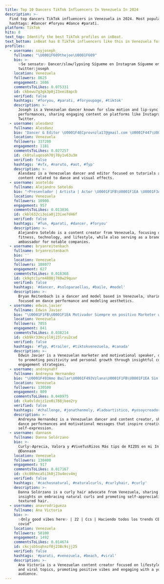 ```yaml
---
title: Top 10 Dancers TikTok Influencers In Venezuela In 2024
description: >-
  Find top dancers TikTok influencers in Venezuela in 2024. Most popular
  hashtags: #dancer #foryou #dance #parati.
platform: TikTok
hits: 8
text_top: Identify the best TikTok profiles on inBeat.
text_bottom: inBeat has 8 TikTok influencers like this in Venezuela for you to pitch.
profiles:
  - username: soyjoseph_
    fullname: "\U0001F609thejoe\U0001F609"
    bio: >-
      ✨Se sensato✨ Dancer/slow/lypsing Sígueme en Instagram Sígueme en
      twitter:joseph
    location: Venezuela
    followers: 8625
    engagement: 1686
    commentsToLikes: 0.075331
    id: ckbewu7g3gk3p0j23xei8apcb
    verified: false
    hashtags: '#foryou, #parati, #foryoupage, #tiktok'
    description: >-
      Joseph is a Venezuelan dancer known for slow motion and lip-sync
      performances, sharing engaging content on platforms like Instagram and
      Twitter.
  - username: alesdanz
    fullname: Alesdanz
    bio: "Dancer & Editor \U0001F4ECprovnzla17@gmail.com \U0001F447\U0001F3FBTutoriales y más/Tutorials & More\U0001F447\U0001F3FB"
    location: Venezuela
    followers: 337200
    engagement: 1181
    commentsToLikes: 0.027257
    id: ck8tuluqosoh70j78y1v63u3m
    verified: false
    hashtags: '#vfx, #naruto, #aot, #fyp'
    description: >-
      Alesdanz is a Venezuelan dancer and editor focused on tutorials and
      content related to dance and visual effects.
  - username: asoteldo
    fullname: Alejandro Soteldo
    bio: "⚡️Presentador | Artista | Actor \U0001F1FB\U0001F1EA \U0001F3A5#TVHost \U0001F525IG: @ASoteldo"
    location: Venezuela
    followers: 10900
    engagement: 957
    commentsToLikes: 0.013036
    id: ckbl632ci3oia0j23ixe7d46f
    verified: false
    hashtags: '#fun, #parati, #dancer, #foryou'
    description: >-
      Alejandro Soteldo is a content creator from Venezuela, focusing on
      fitness, technology, and lifestyle, while also serving as a brand
      ambassador for notable companies.
  - username: bryanreitenbach
    fullname: bryanreitenbach
    bio: ''
    location: Venezuela
    followers: 108077
    engagement: 627
    commentsToLikes: 0.018368
    id: ck9gtc1yrm4800j780w29quur
    verified: false
    hashtags: '#dancer, #soloparaellas, #baile, #model'
    description: >-
      Bryan Reitenbach is a dancer and model based in Venezuela, sharing content
      focused on dance performance and modeling aesthetics.
  - username: edwin.javier
    fullname: Edwin Javier
    bio: "\U0001F1FB\U0001F1EA Motivador Siempre en positivo Marketer wa.link/9iqvme"
    location: Venezuela
    followers: 7855
    engagement: 841
    commentsToLikes: 0.038214
    id: ckb9kr33mcy1l0j23lrxu2cud
    verified: false
    hashtags: '#fyp, #trailer, #tiktokvenezuela, #canada'
    description: >-
      Edwin Javier is a Venezuelan marketer and motivational speaker, dedicated
      to promoting positivity and personal growth through insightful content and
      engagement strategies.
  - username: andreynahf
    fullname: Andreyna Hernandez
    bio: "\U0001F493Amo Bailar\U0001F493Vzlana\U0001F1FB\U0001F1EA Sin Límites ✌️ Si Yo Puedo Tu También\U0001F4AA IG: @andreynahf"
    location: Venezuela
    followers: 130500
    engagement: 809
    commentsToLikes: 0.040975
    id: cka0vldojz1zo0i788jkeo2ry
    verified: false
    hashtags: '#challenge, #jonathanmoly, #ladoartistico, #yosoycreador'
    description: >-
      Andreyna Hernandez is a Venezuelan dancer and content creator, sharing
      dance performances and motivational messages that inspire creativity and
      self-expression.
  - username: dannasm
    fullname: Danna Solórzano
    bio: >-
      Curly✨Aprecia, Valora y #ViveTusRizos Más tips de RIZOS en mi Instagram
      @Dannasm
    location: Venezuela
    followers: 130400
    engagement: 917
    commentsToLikes: 0.017167
    id: ckc86hmca5i3k0j23u4ocv4mj
    verified: false
    hashtags: '#cachosnatural, #naturalcurls, #curlyhair, #curly'
    description: >-
      Danna Solórzano is a curly hair advocate from Venezuela, sharing tips and
      insights on embracing natural curls and promoting self-appreciation for
      textured hair.
  - username: anavrodrigueza
    fullname: Ana Victoria
    bio: >-
      ✨Only good vibes here✨ | 22 | Ccs | Haciendo todos los trends CEO “La del
      covid”
    location: Venezuela
    followers: 58100
    engagement: 1492
    commentsToLikes: 0.014674
    id: ckcjsb5sqhnzf0j238c9sjj25
    verified: false
    hashtags: '#parati, #venezuela, #beach, #viral'
    description: >-
      Ana Victoria is a Venezuelan content creator focused on lifestyle trends
      and viral topics, promoting positive vibes and engaging with a youthful
      audience.
---
```


